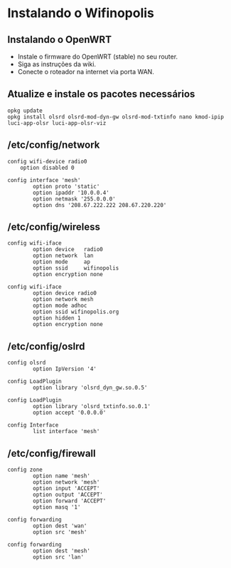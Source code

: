 # Instalando o Wifinopolis

## Instalando o OpenWRT

* Instale o firmware do OpenWRT (stable) no seu router.
* Siga as instruções da wiki.
* Conecte o roteador na internet via porta WAN.

## Atualize e instale os pacotes necessários
	opkg update
	opkg install olsrd olsrd-mod-dyn-gw olsrd-mod-txtinfo nano kmod-ipip luci-app-olsr luci-app-olsr-viz

## /etc/config/network

	config wifi-device radio0
		option disabled 0

	config interface 'mesh'
        	option proto 'static'
        	option ipaddr '10.0.0.4'
        	option netmask '255.0.0.0'
        	option dns '208.67.222.222 208.67.220.220'


## /etc/config/wireless

	config wifi-iface
        	option device   radio0
        	option network  lan
        	option mode     ap
       		option ssid     wifinopolis
        	option encryption none

	config wifi-iface
        	option device radio0
       		option network mesh
        	option mode adhoc
        	option ssid wifinopolis.org
        	option hidden 1
        	option encryption none

## /etc/config/oslrd

	config olsrd
        	option IpVersion '4'

	config LoadPlugin
        	option library 'olsrd_dyn_gw.so.0.5'

	config LoadPlugin
        	option library 'olsrd_txtinfo.so.0.1'
        	option accept '0.0.0.0'

	config Interface
        	list interface 'mesh'

## /etc/config/firewall

	config zone
	        option name 'mesh'
	        option network 'mesh'
	        option input 'ACCEPT'
	        option output 'ACCEPT'
	        option forward 'ACCEPT'
	        option masq '1'
	
	config forwarding
	        option dest 'wan'
	        option src 'mesh'
	
	config forwarding
	        option dest 'mesh'
	        option src 'lan'
